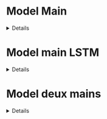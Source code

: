 
<h1>Model Main</h1>

<details>
  <h2> one frame </h2>

    Labels: 
   
   

    Commentaire: Par exemple les signes ok gauche, signe ok droite, signe ok haut, signe ok bas = signe ok
                 techinque des 3 detections (toutes les 3 détections on prend la plus présente)



</details>



<h1>Model main LSTM</h1>

<details>
    
    Commentaire: Modèle de 5 image
 
</details>


<h1>Model deux mains</h1>

<details>
        Commentaire: 
</details>





